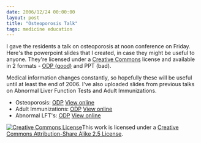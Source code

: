 ```yaml
---
date: 2006/12/24 00:00:00
layout: post
title: "Osteoporosis Talk"
tags: medicine education
---
```


I gave the residents a talk on osteoporosis at noon conference on Friday. Here's the powerpoint slides that I created, in case they might be useful to anyone. They're licensed under a [Creative Commons](http://creativecommons.org) license and available in 2 formats - [ODP (good)](http://en.wikipedia.org/wiki/OpenDocument) and PPT (bad).

Medical information changes constantly, so hopefully these will be useful until at least the end of 2006. I've also uploaded slides from previous talks on Abnormal Liver Function Tests and Adult Immunizations.

- Osteoporosis: [ODP](/medicine/osteoporosis/op.odp) [View online](/medicine/osteoporosis/)
- Adult Immunizations: [ODP](/medicine/adult-immunizations/adult-immunization.odp) [View online](/medicine/adult-immunizations/)
- Abnormal LFT's: [ODP](/medicine/lft/lft.odp) [View online](/medicine/lft/)

<!--Creative Commons License--><a rel="license" href="http://creativecommons.org/licenses/by-sa/2.5/"><img alt="Creative Commons License" style="border-width: 0" src="http://i.creativecommons.org/l/by-sa/2.5/88x31.png"/></a>This work is licensed under a <a rel="license" href="http://creativecommons.org/licenses/by-sa/2.5/">Creative Commons Attribution-Share Alike 2.5  License</a>.<!--/Creative Commons License--><!-- <rdf:RDF xmlns="http://web.resource.org/cc/" xmlns:dc="http://purl.org/dc/elements/1.1/" xmlns:rdf="http://www.w3.org/1999/02/22-rdf-syntax-ns#" xmlns:rdfs="http://www.w3.org/2000/01/rdf-schema#"> 	<work rdf:about=""> 		<license rdf:resource="http://creativecommons.org/licenses/by-sa/2.5/" /> 	</work> 	<license rdf:about="http://creativecommons.org/licenses/by-sa/2.5/"><permits rdf:resource="http://web.resource.org/cc/Reproduction"/><permits rdf:resource="http://web.resource.org/cc/Distribution"/><requires rdf:resource="http://web.resource.org/cc/Notice"/><requires rdf:resource="http://web.resource.org/cc/Attribution"/><permits rdf:resource="http://web.resource.org/cc/DerivativeWorks"/><requires rdf:resource="http://web.resource.org/cc/ShareAlike"/></license></rdf:RDF> -->
